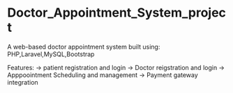 # Doctor_Appointment_System_project
A web-based doctor appointment system built using:
PHP,Laravel,MySQL,Bootstrap

Features:
-> patient registration and login
-> Doctor reigstration and login
-> Apppoointment Scheduling and management
-> Payment gateway integration
